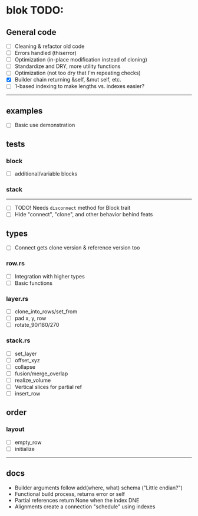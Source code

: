 
# blok TODO:

## General code
- [ ] Cleaning & refactor old code
- [ ] Errors handled (thiserror)
- [ ] Optimization (in-place modification instead of cloning)
- [ ] Standardize and DRY, more utility functions
- [ ] Optimization (not too dry that I'm repeating checks)
- [x] Builder chain returning &self, &mut self, etc.
- [ ] 1-based indexing to make lengths vs. indexes easier?

----

## examples
- [ ] Basic use demonstration

## tests
### block
- [ ] additional/variable blocks
### stack

----
- [ ] TODO! Needs `disconnect` method for Block trait
- [ ] Hide "connect", "clone", and other behavior behind feats

## types
- [ ] Connect gets clone version & reference version too

### row.rs 
- [ ] Integration with higher types
- [ ] Basic functions

### layer.rs 
- [ ] clone_into_rows/set_from
- [ ] pad x, y, row
- [ ] rotate_90/180/270

### stack.rs 
- [ ] set_layer 
- [ ] offset_xyz 
- [ ] collapse 
- [ ] fusion/merge_overlap 
- [ ] realize_volume
- [ ] Vertical slices for partial ref
- [ ] insert_row

## order 
### layout
- [ ] empty_row
- [ ] initialize

----

## docs
- Builder arguments follow add(where, what) schema ("Little endian?")
- Functional build process, returns error or self 
- Partial references return None when the index DNE
- Alignments create a connection "schedule" using indexes


